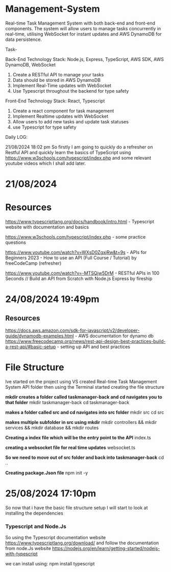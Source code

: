 # Management-System
Real-time Task Management System with both back-end and front-end components. The system will allow users to manage tasks concurrently in real-time, utilising WebSocket for instant updates and AWS DynamoDB for data persistence.

Task-

Back-End
Technology Stack: Node.js, Express, TypeScript, AWS SDK, AWS DynamoDB,
WebSocket
1. Create a RESTful API to manage your tasks
2. Data should be stored in AWS DynamoDB
3. Implement Real-Time updates with WebSocket
4. Use Typescript throughout the backend for type safety

Front-End
Technology Stack: React, Typescript
1. Create a react component for task management
2. Implement Realtime updates with WebSocket
3. Allow users to add new tasks and update task statuses
4. use Typescript for type safety

Daily LOG:

21/08/2024 18:02 pm
So firstly I am going to quickly do a refresher on Restful API and quickly learn the basics of TypeScript using https://www.w3schools.com/typescript/index.php and some relevant youtube videos which I shall add later.

# 21/08/2024

# Resources
https://www.typescriptlang.org/docs/handbook/intro.html - Typescript website with documentation and basics

https://www.w3schools.com/typescript/index.php - some practice questions

https://www.youtube.com/watch?v=WXsD0ZgxjRw&t=9s - APIs for Beginners 2023 - How to use an API (Full Course / Tutorial) by freeCodeCamp (refresher)

https://www.youtube.com/watch?v=-MTSQjw5DrM -  RESTful APIs in 100 Seconds // Build an API from Scratch with Node.js Express by fireship 

# 24/08/2024 19:49pm 
## Resources
https://docs.aws.amazon.com/sdk-for-javascript/v2/developer-guide/dynamodb-examples.html - AWS documentation for dynamo db
https://www.freecodecamp.org/news/rest-api-design-best-practices-build-a-rest-api/#basic-setup - setting up API and best practices

# File Structure
Ive started on the project using VS
created Real-time Task Management System API folder
then using the Terminal started creating the file structure

**mkdir creates a folder called taskmanager-back and cd navigates you to that folder**
mkdir taskmanager-back
cd taskmanager-back

**makes a folder called src and cd navigates into src folder**
mkdir src
cd src

**makes multiple subfolder in src using mkdir**
mkdir controllers && mkdir services && mkdir database && mkdir routes

**Creating a index file which will be the entry point to the API**
index.ts

**creating a websocket file for real time updates**
websocket.ts

**So we need to move out of src folder and back into taskmanager-back**
cd ..

**Creating package.Json file**
npm init -y

# 25/08/2024 17:10pm 
So now that i have the basic file structure setup I will start to look at installing the dependencies
### Typescript and Node.Js
So using the Typescript documentation website https://www.typescriptlang.org/download/ and follow the documentation from node.Js website https://nodejs.org/en/learn/getting-started/nodejs-with-typescript

we can install using:
npm install typescript


